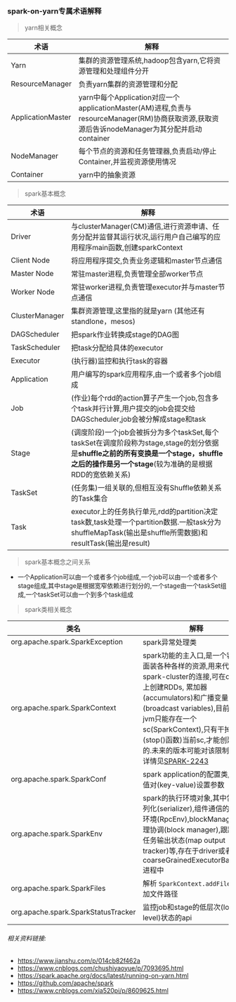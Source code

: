 ### spark-on-yarn专属术语解释


> yarn相关概念

术语|解释
---|---
Yarn|集群的资源管理系统,hadoop包含yarn,它将资源管理和处理组件分开
ResourceManager|负责yarn集群的资源管理和分配
ApplicationMaster|yarn中每个Application对应一个applicationMaster(AM)进程,负责与resourceManager(RM)协商获取资源,获取资源后告诉nodeManager为其分配并启动container
NodeManager|每个节点的资源和任务管理器,负责启动/停止Container,并监视资源使用情况
Container|yarn中的抽象资源

> spark基本概念

术语|解释
---|---
Driver| 与clusterManager(CM)通信,进行资源申请、任务分配并监督其运行状况,运行用户自己编写的应用程序main函数,创建sparkContext
Client Node|将应用程序提交,负责业务逻辑和master节点通信
Master Node|常驻master进程,负责管理全部worker节点
Worker Node|常驻worker进程,负责管理executor并与master节点通信
ClusterManager|集群资源管理,这里指的就是yarn (其他还有standlone，mesos)
DAGScheduler|把spark作业转换成stage的DAG图
TaskScheduler|把task分配给具体的executor
Executor|(执行器)监控和执行task的容器
Application|用户编写的spark应用程序,由一个或者多个job组成
Job|(作业)每个rdd的action算子产生一个job,包含多个task并行计算,用户提交的job会提交给DAGScheduler,job会被分解成stage和task
Stage|(调度阶段)一个job会被拆分为多个taskSet,每个taskSet在调度阶段称为stage,stage的划分依据是**shuffle之前的所有变换是一个stage，shuffle之后的操作是另一个stage**(较为准确的是根据RDD的宽依赖关系)
TaskSet|(任务集)一组关联的,但相互没有Shuffle依赖关系的Task集合
Task|executor上的任务执行单元,rdd的partition决定task数,task处理一个partition数据.一般task分为shuffleMapTask(输出是shuffle所需数据)和resultTask(输出是result)

> spark基本概念之间关系
- 一个Application可以由一个或者多个job组成,一个job可以由一个或者多个stage组成,其中stage是根据宽窄依赖进行划分的,一个stage由一个taskSet组成,一个taskSet可以由一个到多个task组成

> spark类相关概念

类名|解释
---|---
org.apache.spark.SparkException|spark异常处理类
org.apache.spark.SparkContext|spark功能的主入口,是一个容器,里面装各种各样的资源,用来代表与spark-cluster的连接,可在cluster上创建RDDs, 累加器(accumulators)和广播变量(broadcast variables),目前一个jvm只能存在一个sc(SparkContext),只有干掉(stop()函数)当前sc,才能创建新的.未来的版本可能对该限制修改,详情见[SPARK-2243](https://issues.apache.org/jira/browse/SPARK-2243)
org.apache.spark.SparkConf|spark application的配置类,用键值对(key-value)设置参数
org.apache.spark.SparkEnv|spark的执行环境对象,其中包括序列化(serializer),组件通信的执行环境(RpcEnv),blockManager管理协调(block manager),跟踪map任务输出状态(map output tracker)等,存在于driver或者coarseGrainedExecutorBackend进程中
org.apache.spark.SparkFiles|解析 `SparkContext.addFile()`添加文件路径
org.apache.spark.SparkStatusTracker|监控job和stage的低层次(low-level)状态的api

###### 相关资料链接:
- https://www.jianshu.com/p/014cb82f462a
- https://www.cnblogs.com/chushiyaoyue/p/7093695.html
- https://spark.apache.org/docs/latest/running-on-yarn.html
- https://github.com/apache/spark
- https://www.cnblogs.com/xia520pi/p/8609625.html
